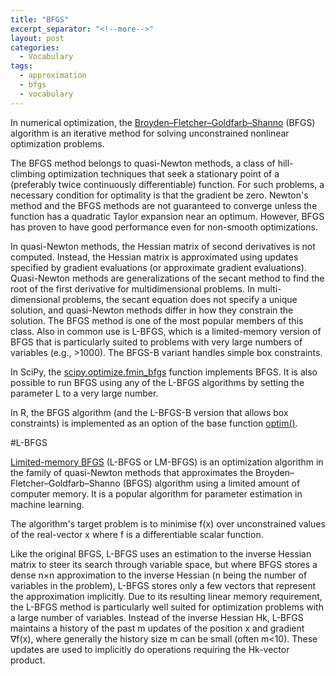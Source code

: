 ```yaml
---
title: "BFGS"
excerpt_separator: "<!--more-->"
layout: post
categories:
  - Vocabulary
tags:
  - approximation
  - bfgs
  - vocabulary
---
```



In numerical optimization, the [Broyden–Fletcher–Goldfarb–Shanno](https://en.m.wikipedia.org/wiki/Broyden–Fletcher–Goldfarb–Shanno_algorithm) (BFGS) algorithm is an iterative method for solving unconstrained nonlinear optimization problems.

<!--more-->

The BFGS method belongs to quasi-Newton methods, a class of hill-climbing optimization techniques that seek a stationary point of a (preferably twice continuously differentiable) function. For such problems, a necessary condition for optimality is that the gradient be zero. Newton's method and the BFGS methods are not guaranteed to converge unless the function has a quadratic Taylor expansion near an optimum. However, BFGS has proven to have good performance even for non-smooth optimizations.

In quasi-Newton methods, the Hessian matrix of second derivatives is not computed. Instead, the Hessian matrix is approximated using updates specified by gradient evaluations (or approximate gradient evaluations). Quasi-Newton methods are generalizations of the secant method to find the root of the first derivative for multidimensional problems. In multi-dimensional problems, the secant equation does not specify a unique solution, and quasi-Newton methods differ in how they constrain the solution. The BFGS method is one of the most popular members of this class. Also in common use is L-BFGS, which is a limited-memory version of BFGS that is particularly suited to problems with very large numbers of variables (e.g., >1000). The BFGS-B variant handles simple box constraints.


In SciPy, the [scipy.optimize.fmin_bfgs](https://docs.scipy.org/doc/scipy/reference/generated/scipy.optimize.fmin_bfgs.html#scipy.optimize.fmin_bfgs) function implements BFGS. It is also possible to run BFGS using any of the L-BFGS algorithms by setting the parameter L to a very large number.


In R, the BFGS algorithm (and the L-BFGS-B version that allows box constraints) is implemented as an option of the base function [optim()](https://stat.ethz.ch/R-manual/R-devel/library/stats/html/optim.html).

#L-BFGS

[Limited-memory BFGS](https://en.m.wikipedia.org/wiki/Limited-memory_BFGS) (L-BFGS or LM-BFGS) is an optimization algorithm in the family of quasi-Newton methods that approximates the Broyden–Fletcher–Goldfarb–Shanno (BFGS) algorithm using a limited amount of computer memory. It is a popular algorithm for parameter estimation in machine learning.

The algorithm's target problem is to minimise f(x) over unconstrained values of the real-vector x where f is a differentiable scalar function.

Like the original BFGS, L-BFGS uses an estimation to the inverse Hessian matrix to steer its search through variable space, but where BFGS stores a dense n×n approximation to the inverse Hessian (n being the number of variables in the problem), L-BFGS stores only a few vectors that represent the approximation implicitly. Due to its resulting linear memory requirement, the L-BFGS method is particularly well suited for optimization problems with a large number of variables. Instead of the inverse Hessian Hk, L-BFGS maintains a history of the past m updates of the position x and gradient ∇f(x), where generally the history size m can be small (often m<10). These updates are used to implicitly do operations requiring the Hk-vector product.


